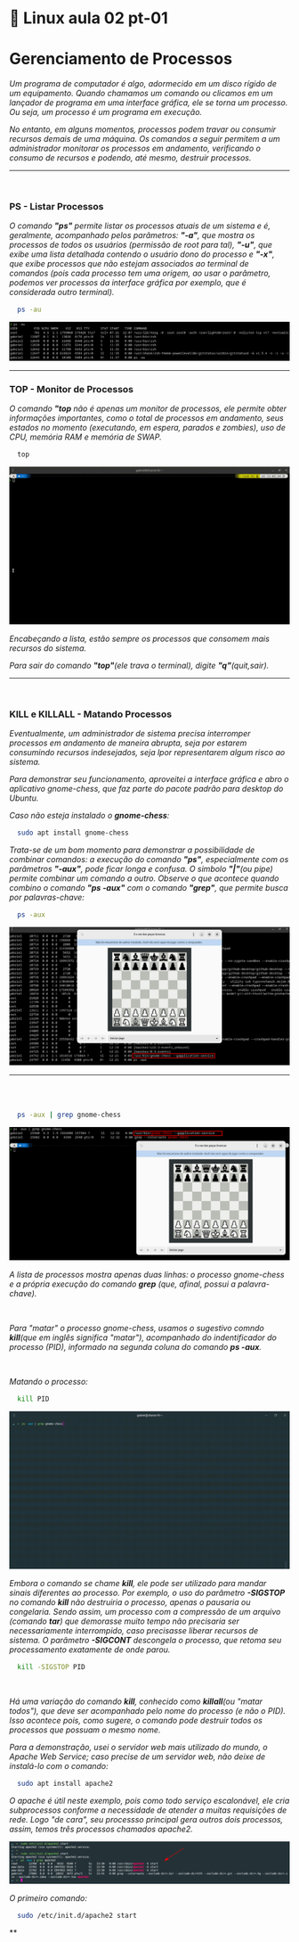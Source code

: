 # 🐧 Linux aula 02 pt-01

# Gerenciamento de Processos

*Um programa de computador é algo, adormecido em um disco rígido de um equipamento. Quando chamamos um comando ou clicamos em um lançador de programa em uma interface gráfica, ele se torna um processo. Ou seja, um processo é um programa em execução.*

*No entanto, em alguns momentos, processos podem travar ou consumir recursos demais de uma máquina. Os comandos a seguir permitem a um administrador monitorar os processos em andamento, verificando o consumo de recursos e podendo, até mesmo, destruir processos.*

<hr>
<br>

### **PS** - Listar Processos

*O comando **"ps"** permite listar os processos atuais de um sistema e é, geralmente, acompanhado pelos parâmetros: **"-a"**, que mostra os processos de todos os usuários (permissão de root para tal), **"-u"**, que exibe uma lista detalhada contendo o usuário dono do processo e **"-x"**, que exibe processos que não estejam associados ao terminal de comandos (pois cada processo tem uma origem, ao usar o parâmetro, podemos ver processos da interface gráfica por exemplo, que é considerada outro terminal).*

```sh
  ps -au
```

<img src="../img/ps01.png">
<br>
<hr>

### **TOP** - Monitor de Processos

*O comando **"top** não é apenas um monitor de processos, ele permite obter informações importantes, como o total de  processos em andamento, seus estados no momento (executando, em espera, parados e zombies), uso de CPU, memória RAM e memória de SWAP.*

```sh
  top
```

<img src="../img/top01.gif">

*Encabeçando a lista, estão sempre os processos que consomem mais recursos do sistema.*

*Para sair do comando **"top"**(ele trava o terminal), digite **"q"**(quit,sair).*

<hr>
<br>

### **KILL e KILLALL** - Matando Processos

*Eventualmente, um administrador de sistema precisa interromper processos em andamento de maneira abrupta, seja por estarem consumindo recursos indesejados, seja lpor representarem algum risco ao sistema.*

*Para demonstrar seu funcionamento, aproveitei a interface gráfica e abro o aplicativo gnome-chess, que faz parte do pacote padrão para desktop do Ubuntu.*

*Caso não esteja instalado o **gnome-chess**:*

```sh
  sudo apt install gnome-chess 
```

*Trata-se de um bom momento para demonstrar a possibilidade de combinar comandos: a execução do comando **"ps"**, especialmente com os parâmetros **"-aux"**, pode ficar longa e confusa. O simbolo **"|"**(ou pipe) permite combinar um comando a outro. Observe o que acontece quando combino o comando **"ps -aux"** com o comando **"grep"**, que permite busca por palavras-chave:*

```sh
  ps -aux
```

<img src="../img/psaux.png">
<hr>
<br>
<br>

```sh
  ps -aux | grep gnome-chess
```

<img src="../img/psauxgp.png">

*A lista de processos mostra apenas duas linhas: o processo gnome-chess e a própria execução do comando **grep** (que, afinal, possui a palavra-chave).*

<br>

*Para "matar" o processo gnome-chess, usamos o sugestivo comndo **kill**(que em inglês significa "matar"), acompanhado do indentificador do processo (PID), informado na segunda coluna do comando  **ps -aux**.*

<br>

*Matando o processo:*

```sh
  kill PID 
```

<img src="../img/kill01.gif">

*Embora o comando se chame **kill**, ele pode ser utilizado para mandar sinais diferentes ao processo. Por exemplo, o uso do parâmetro **-SIGSTOP** no comando **kill** não destruiria o processo, apenas o pausaria ou congelaria. Sendo assim, um processo com a compressão de um arquivo (comando **tar**) que demorasse muito tempo não precisaria ser necessariamente interrompido, caso precisasse liberar recursos de sistema. O parâmetro **-SIGCONT** descongela o processo, que retoma seu processamento exatamente de onde parou.*

```sh
  kill -SIGSTOP PID
```

<br>

*Há uma variação do comando **kill**, conhecido como **killall**(ou "matar todos"), que deve ser acompanhado pelo nome do processo (e não o PID). Isso acontece pois, como sugere, o comando pode destruir todos os processos que possuam o mesmo nome.*


*Para a demonstração, usei o servidor web mais utilizado do mundo, o Apache Web Service; caso precise de um servidor web, não deixe de instalá-lo com o comando:*

```sh
  sudo apt install apache2
```

*O apache é útil neste exemplo, pois como todo serviço escalonável, ele cria subprocessos conforme a necessidade de atender a muitas requisições de rede. Logo "de cara", seu processso principal gera outros dois processos, assim, temos três processos chamados apache2.*

<img src="../img/killall01.png">

*O primeiro comando:*

```sh
  sudo /etc/init.d/apache2 start
```
**